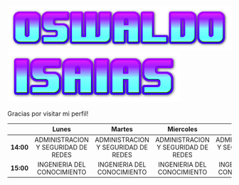 
![](oswaldo.png)  ![](isaias.png)

Gracias por visitar mi perfil!


|           	|               **Lunes**              	|              **Martes**              	|             **Miercoles**            	|              **Jueves**              	|              **Viernes**             	|
|-----------	|:------------------------------------:	|:------------------------------------:	|:------------------------------------:	|:------------------------------------:	|:------------------------------------:	|
| **14:00** 	| ADMINISTRACION Y  SEGURIDAD DE REDES 	| ADMINISTRACION Y  SEGURIDAD DE REDES 	| ADMINISTRACION Y  SEGURIDAD DE REDES 	| ADMINISTRACION Y  SEGURIDAD DE REDES 	| ADMINISTRACION Y  SEGURIDAD DE REDES 	|
| **15:00** 	|     INGENIERIA DEL  CONOCIMIENTO     	|     INGENIERIA DEL  CONOCIMIENTO     	|     INGENIERIA DEL  CONOCIMIENTO     	|     INGENIERIA DEL  CONOCIMIENTO     	|                                      	|

